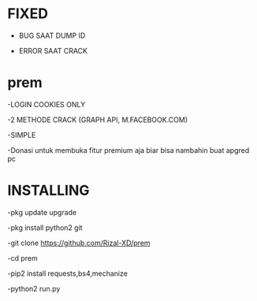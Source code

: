 # FIXED
- BUG SAAT DUMP ID

- ERROR SAAT CRACK

# prem
-LOGIN COOKIES ONLY

-2 METHODE CRACK (GRAPH API, M.FACEBOOK.COM)

-SIMPLE

-Donasi untuk membuka fitur premium aja biar bisa nambahin buat apgred pc

# INSTALLING
-pkg update upgrade

-pkg install python2 git

-git clone https://github.com/Rizal-XD/prem

-cd prem

-pip2 install requests,bs4,mechanize

-python2 run.py

